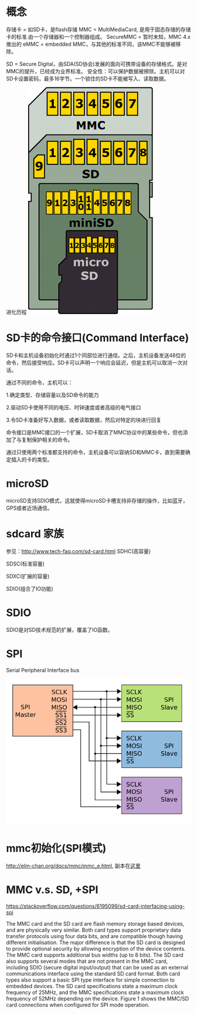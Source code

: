 # 概念
存储卡 = 如SD卡，是flash存储
MMC = MultiMediaCard, 是用于固态存储的存储卡的标准.由一个存储器和一个控制器组成。
SecureMMC = 暂时未知，MMC 4.x推出的
eMMC = embedded MMC，与其他的标准不同，该MMC不能够被移除。

SD = Secure Digital，由SDA(SD协会)发展的面向可携带设备的存储格式。是对MMC的提升，已经成为业界标准。 安全性：可以保护数据被擦除。主机可以对SD卡设置密码，最多16字节。一个锁住的SD卡不能被写入、读取数据。


进化历程
![sd卡的进化历程](MMC-SD-miniSD-microSD-Color-Numbers-Names.jpg)


# SD卡的命令接口(Command Interface)
SD卡和主机设备初始化时通过1个同部位进行通信。之后，主机设备发送48位的命令，然后接受响应。SD卡可以声明一个响应会延迟，但是主机可以取消一次对话。

通过不同的命令，主机可以：

1.确定类型、存储容量以及SD命令的能力

2.驱动SD卡使用不同的电压、时钟速度或者高级的电气接口

3.令SD卡准备好写入数据，或者读取数据，然后对特定的块进行回复

命令接口是MMC接口的一个扩展，SD卡取消了MMC协议中的某些命令，但也添加了与复制保护相关的命令。

通过只使用两个标准都支持的命令，主机设备可以容纳SD和MMC卡，直到需要确定插入的卡的类型。

# microSD
microSD支持SDIO模式，这就使得microSD卡槽支持非存储的操作，比如蓝牙，GPS或者近场通信。

# sdcard 家族
参见：http://www.tech-faq.com/sd-card.html
SDHC(高容量)

SDSC(标准容量)

SDXC(扩展的容量)

SDIO(组合了IO功能)


# SDIO
SDIO是对SD技术规范的扩展，覆盖了IO函数。

# SPI
Serial Peripheral Interface bus

![SPI的模式](700px-SPI_three_slaves.svg.png)

# mmc初始化(SPI模式)
http://elm-chan.org/docs/mmc/mmc_e.html, 副本在[这里](How_to_Use_MMC_SDC.html)

# MMC v.s. SD, +SPI
https://stackoverflow.com/questions/6195099/sd-card-interfacing-using-spi

The MMC card and the SD card are flash memory storage based devices, and are physically very similar. Both card types support proprietary data transfer protocols using four data bits, and are compatible though having different initialisation. The major difference is that the SD card is designed to provide optional security by allowing encryption of the device contents. The MMC card supports additional bus widths (up to 8 bits). The SD card also supports several modes that are not present in the MMC card, including SDIO (secure digital input/output) that can be used as an external communications interface using the standard SD card format. Both card types also support a basic SPI type interface for simple connection to embedded devices. The SD card specifications state a maximum clock frequency of 25MHz, and the MMC specifications state a maximum clock frequency of 52MHz depending on the device. Figure 1 shows the MMC/SD card connections when configured for SPI mode operation.